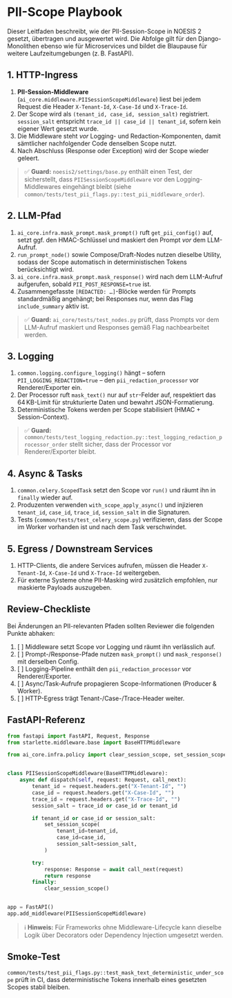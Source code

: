 # PII-Scope Playbook

Dieser Leitfaden beschreibt, wie der PII-Session-Scope in NOESIS 2 gesetzt, übertragen und ausgewertet wird. Die Abfolge gilt für den Django-Monolithen ebenso wie für Microservices und bildet die Blaupause für weitere Laufzeitumgebungen (z. B. FastAPI).

## 1. HTTP-Ingress

1. **PII-Session-Middleware** (`ai_core.middleware.PIISessionScopeMiddleware`) liest bei jedem Request die Header `X-Tenant-Id`, `X-Case-Id` und `X-Trace-Id`.
2. Der Scope wird als `(tenant_id, case_id, session_salt)` registriert. `session_salt` entspricht `trace_id || case_id || tenant_id`, sofern kein eigener Wert gesetzt wurde.
3. Die Middleware steht *vor* Logging- und Redaction-Komponenten, damit sämtlicher nachfolgender Code denselben Scope nutzt.
4. Nach Abschluss (Response oder Exception) wird der Scope wieder geleert.

> ✅ **Guard:** `noesis2/settings/base.py` enthält einen Test, der sicherstellt, dass `PIISessionScopeMiddleware` vor den Logging-Middlewares eingehängt bleibt (siehe `common/tests/test_pii_flags.py::test_pii_middleware_order`).

## 2. LLM-Pfad

1. `ai_core.infra.mask_prompt.mask_prompt()` ruft `get_pii_config()` auf, setzt ggf. den HMAC-Schlüssel und maskiert den Prompt *vor* dem LLM-Aufruf.
2. `run_prompt_node()` sowie Compose/Draft-Nodes nutzen dieselbe Utility, sodass der Scope automatisch in deterministischen Tokens berücksichtigt wird.
3. `ai_core.infra.mask_prompt.mask_response()` wird nach dem LLM-Aufruf aufgerufen, sobald `PII_POST_RESPONSE=true` ist.
4. Zusammengefasste `[REDACTED: …]`-Blöcke werden für Prompts standardmäßig angehängt; bei Responses nur, wenn das Flag `include_summary` aktiv ist.

> ✅ **Guard:** `ai_core/tests/test_nodes.py` prüft, dass Prompts vor dem LLM-Aufruf maskiert und Responses gemäß Flag nachbearbeitet werden.

## 3. Logging

1. `common.logging.configure_logging()` hängt – sofern `PII_LOGGING_REDACTION=true` – den `pii_redaction_processor` vor Renderer/Exporter ein.
2. Der Processor ruft `mask_text()` nur auf `str`-Felder auf, respektiert das 64 KB-Limit für strukturierte Daten und bewahrt JSON-Formatierung.
3. Deterministische Tokens werden per Scope stabilisiert (HMAC + Session-Context).

> ✅ **Guard:** `common/tests/test_logging_redaction.py::test_logging_redaction_processor_order` stellt sicher, dass der Processor vor Renderer/Exporter bleibt.

## 4. Async & Tasks

1. `common.celery.ScopedTask` setzt den Scope vor `run()` und räumt ihn in `finally` wieder auf.
2. Produzenten verwenden `with_scope_apply_async()` und injizieren `tenant_id`, `case_id`, `trace_id`, `session_salt` in die Signaturen.
3. Tests (`common/tests/test_celery_scope.py`) verifizieren, dass der Scope im Worker vorhanden ist und nach dem Task verschwindet.

## 5. Egress / Downstream Services

1. HTTP-Clients, die andere Services aufrufen, müssen die Header `X-Tenant-Id`, `X-Case-Id` und `X-Trace-Id` weitergeben.
2. Für externe Systeme ohne PII-Masking wird zusätzlich empfohlen, nur maskierte Payloads auszugeben.

## Review-Checkliste

Bei Änderungen an PII-relevanten Pfaden sollten Reviewer die folgenden Punkte abhaken:

1. [ ] Middleware setzt Scope vor Logging und räumt ihn verlässlich auf.
2. [ ] Prompt-/Response-Pfade nutzen `mask_prompt()` und `mask_response()` mit derselben Config.
3. [ ] Logging-Pipeline enthält den `pii_redaction_processor` vor Renderer/Exporter.
4. [ ] Async/Task-Aufrufe propagieren Scope-Informationen (Producer & Worker).
5. [ ] HTTP-Egress trägt Tenant-/Case-/Trace-Header weiter.

## FastAPI-Referenz

```python
from fastapi import FastAPI, Request, Response
from starlette.middleware.base import BaseHTTPMiddleware

from ai_core.infra.policy import clear_session_scope, set_session_scope


class PIISessionScopeMiddleware(BaseHTTPMiddleware):
    async def dispatch(self, request: Request, call_next):
        tenant_id = request.headers.get("X-Tenant-Id", "")
        case_id = request.headers.get("X-Case-Id", "")
        trace_id = request.headers.get("X-Trace-Id", "")
        session_salt = trace_id or case_id or tenant_id

        if tenant_id or case_id or session_salt:
            set_session_scope(
                tenant_id=tenant_id,
                case_id=case_id,
                session_salt=session_salt,
            )

        try:
            response: Response = await call_next(request)
            return response
        finally:
            clear_session_scope()


app = FastAPI()
app.add_middleware(PIISessionScopeMiddleware)
```

> ℹ️ **Hinweis:** Für Frameworks ohne Middleware-Lifecycle kann dieselbe Logik über Decorators oder Dependency Injection umgesetzt werden.

## Smoke-Test

`common/tests/test_pii_flags.py::test_mask_text_deterministic_under_scope` prüft in CI, dass deterministische Tokens innerhalb eines gesetzten Scopes stabil bleiben.

